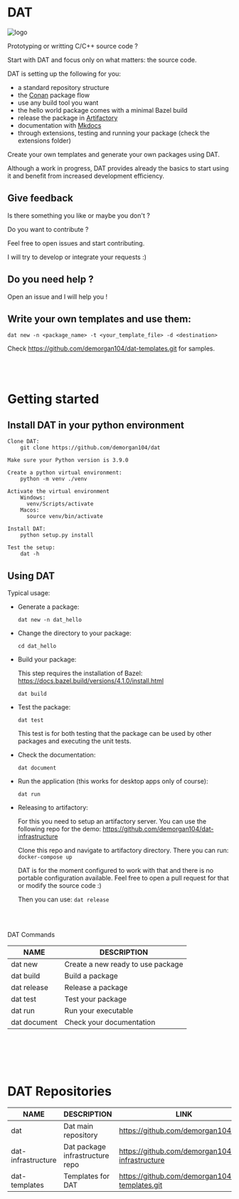 # DAT

![logo](logos/dat_logo.png)

Prototyping or writting C/C++ source code ?

Start with DAT and focus only on what matters: the source code.

DAT is setting up the following for you:

- a standard repository structure
- the [Conan](https://conan.io/) package flow
- use any build tool you want
- the hello world package comes with a minimal Bazel build
- release the package in [Artifactory](https://jfrog.com/artifactory/)
- documentation with [Mkdocs](https://www.mkdocs.org/)
- through extensions, testing and running your package (check the extensions folder)

Create your own templates and generate your own packages using DAT.

Although a work in progress, DAT provides already the basics to start using it and benefit from increased development efficiency.

## Give feedback

Is there something you like or maybe you don't ?

Do you want to contribute ?

Feel free to open issues and start contributing.

I will try to develop or integrate your requests :)

## Do you need help ?

Open an issue and I will help you !

## Write your own templates and use them:

`
    dat new -n <package_name> -t <your_template_file> -d <destination>
`

Check https://github.com/demorgan104/dat-templates.git for samples.

<br/>
<br/>


# Getting started

## Install DAT in your python environment

    Clone DAT:
        git clone https://github.com/demorgan104/dat
        
    Make sure your Python version is 3.9.0

    Create a python virtual environment:
        python -m venv ./venv

    Activate the virtual environment
        Windows:
          venv/Scripts/activate
        Macos:
          source venv/bin/activate

    Install DAT:
        python setup.py install

    Test the setup:
        dat -h


## Using DAT

Typical usage:

- Generate a package:

    `
        dat new -n dat_hello
    `

- Change the directory to your package:

    `
        cd dat_hello
    `
- Build your package:
   
   This step requires the installation of Bazel: https://docs.bazel.build/versions/4.1.0/install.html
   
    `
        dat build
    `

- Test the package:

    `
        dat test
    `

    This test is for both testing that the package can be used by other packages and executing the unit tests.

- Check the documentation:

    `
        dat document
    `

- Run the application (this works for desktop apps only of course):

    `
        dat run
    `

- Releasing to artifactory:

    For this you need to setup an artifactory server. You can use the following repo for the demo: https://github.com/demorgan104/dat-infrastructure

    Clone this repo and navigate to artifactory directory. There you can run:
        `
            docker-compose up
        `

    DAT is for the moment configured to work with that and there is no portable configuration available. Feel free to open a pull request for that or modify the source code :)

    Then you can use:
        `
            dat release
        `


<br/>
<br/>



DAT Commands

NAME|DESCRIPTION
----|-----------
dat new|Create a new ready to use package
dat build|Build a package
dat release|Release a package
dat test|Test your package
dat run|Run your executable
dat document|Check your documentation

<br/>
<br/>
<br/>
<br/>


# DAT Repositories

NAME|DESCRIPTION|LINK
----|-----------|----
dat|Dat main repository|https://github.com/demorgan104/dat
dat-infrastructure|Dat package infrastructure repo|https://github.com/demorgan104/dat-infrastructure
dat-templates|Templates for DAT|https://github.com/demorgan104/dat-templates.git

